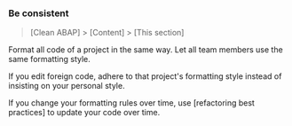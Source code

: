 ### Be consistent

> [Clean ABAP] > [Content] > [This section]

Format all code of a project in the same way.
Let all team members use the same formatting style.

If you edit foreign code, adhere to that project's formatting style
instead of insisting on your personal style.

If you change your formatting rules over time,
use [refactoring best practices]
to update your code over time.
